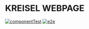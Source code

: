 # KREISEL WEBPAGE

[![componentTest](https://github.com/UK090483/kreisel/actions/workflows/componentTest.yml/badge.svg?branch=main)](https://github.com/UK090483/kreisel/actions/workflows/componentTest.yml)
[![e2e](https://github.com/UK090483/kreisel/actions/workflows/e2e.yml/badge.svg)](https://github.com/UK090483/kreisel/actions/workflows/ci.yml)
